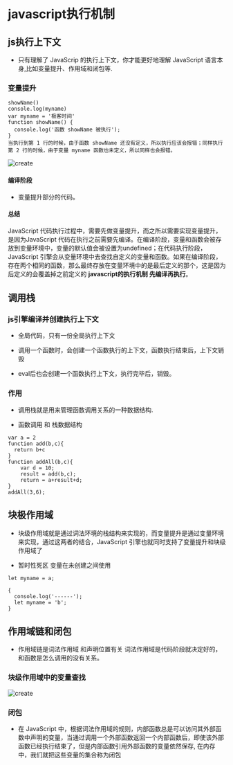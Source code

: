 # javascript执行机制

## js执行上下文

* 只有理解了 JavaScrip 的执行上下文，你才能更好地理解 JavaScript 语言本身,比如变量提升、作用域和闭包等.


### 变量提升

```
showName()
console.log(myname)
var myname = '极客时间'
function showName() {   
  console.log('函数 showName 被执行');
}
当执行到第 1 行的时候，由于函数 showName 还没有定义，所以执行应该会报错；同样执行第 2 行的时候，由于变量 myname 函数也未定义，所以同样也会报错。
```

![create](/Occam-s-Razor.github.io/complie.jpg)


#### 编译阶段

* 变量提升部分的代码。


#### 总结
JavaScript 代码执行过程中，需要先做变量提升，而之所以需要实现变量提升，是因为JavaScript 代码在执行之前需要先编译。在编译阶段，变量和函数会被存放到变量环境中，变量的默认值会被设置为undefined；在代码执行阶段，JavaScript 引擎会从变量环境中去查找自定义的变量和函数。如果在编译阶段，存在两个相同的函数，那么最终存放在变量环境中的是最后定义的那个，这是因为后定义的会覆盖掉之前定义的  <strong>javascript的执行机制 先编译再执行</strong>。


## 调用栈


### js引擎编译并创建执行上下文

* 全局代码，只有一份全局执行上下文

* 调用一个函数时，会创建一个函数执行的上下文，函数执行结束后，上下文销毁

* eval后也会创建一个函数执行上下文，执行完毕后，销毁。


### 作用

* 调用栈就是用来管理函数调用关系的一种数据结构.

* 函数调用 和 栈数据结构


```
var a = 2
function add(b,c){  
  return b+c
}
function addAll(b,c){
    var d = 10;
    result = add(b,c);
    return = a+result+d;
}
addAll(3,6);
```

## 块极作用域

* 块级作用域就是通过词法环境的栈结构来实现的，而变量提升是通过变量环境来实现，通过这两者的结合，JavaScript 引擎也就同时支持了变量提升和块级作用域了


* 暂时性死区 变量在未创建之间使用
```
let myname = a;

{
  console.log('------');
  let myname = 'b';
}

```

## 作用域链和闭包

* 作用域链是词法作用域 和声明位置有关  词法作用域是代码阶段就决定好的，和函数是怎么调用的没有关系。


### 块级作用域中的变量查找
![create](/Occam-s-Razor.github.io/chain.jpg)

### 闭包

* 在 JavaScript 中，根据词法作用域的规则，内部函数总是可以访问其外部函数中声明的变量，当通过调用一个外部函数返回一个内部函数后，即使该外部函数已经执行结束了，但是内部函数引用外部函数的变量依然保存, 在内存中，我们就把这些变量的集合称为闭包